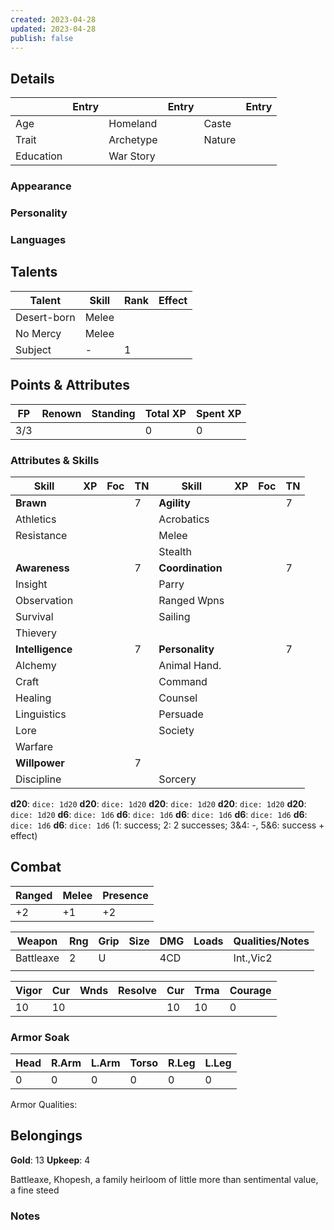 ```yaml
---
created: 2023-04-28
updated: 2023-04-28
publish: false
---
```

## Details
|           | Entry |           | Entry |        | Entry |
| --------- | ----- | --------- | ----- | ------ | ----- |
| Age       |       | Homeland  |       | Caste  |       |
| Trait     |       | Archetype |       | Nature |       |
| Education |       | War Story |       |        |       |

### Appearance

### Personality

### Languages

## Talents
| Talent      | Skill | Rank | Effect |
| ----------- | ----- | ---- | ------ |
| Desert-born | Melee |      |        |
| No Mercy    | Melee |      |        |
| Subject     | -     | 1    |        |

## Points & Attributes

| FP  | Renown | Standing | Total XP | Spent XP |
| --- | ------ | -------- | -------- | -------- |
| 3/3 |        |          | 0        | 0        |

### Attributes & Skills

| Skill            | XP  | Foc | TN  | Skill            | XP  | Foc | TN  |
| ---------------- | --- | --- | --- | ---------------- | --- | --- | --- |
| **Brawn**        |     |     | 7   | **Agility**      |     |     | 7   |
| Athletics        |     |     |     | Acrobatics       |     |     |     |
| Resistance       |     |     |     | Melee            |     |     |     |
|                  |     |     |     | Stealth          |     |     |     |
| **Awareness**    |     |     | 7   | **Coordination** |     |     | 7   |
| Insight          |     |     |     | Parry            |     |     |     |
| Observation      |     |     |     | Ranged Wpns      |     |     |     |
| Survival         |     |     |     | Sailing          |     |     |     |
| Thievery         |     |     |     |                  |     |     |     |
| **Intelligence** |     |     | 7   | **Personality**  |     |     | 7   |
| Alchemy          |     |     |     | Animal Hand.     |     |     |     |
| Craft            |     |     |     | Command          |     |     |     |
| Healing          |     |     |     | Counsel          |     |     |     |
| Linguistics      |     |     |     | Persuade         |     |     |     |
| Lore             |     |     |     | Society          |     |     |     |
| Warfare          |     |     |     |                  |     |     |     |
| **Willpower**    |     |     | 7   |                  |     |     |     |
| Discipline       |     |     |     | Sorcery          |     |     |     |

**d20**: `dice: 1d20` **d20**: `dice: 1d20` **d20**: `dice: 1d20` **d20**: `dice: 1d20` **d20**: `dice: 1d20`
**d6**: `dice: 1d6` **d6**: `dice: 1d6` **d6**: `dice: 1d6` **d6**: `dice: 1d6` **d6**: `dice: 1d6` **d6**: `dice: 1d6`
(1: success; 2: 2 successes; 3&4: -, 5&6: success + effect)

## Combat

| Ranged | Melee | Presence |
| ------ | ----- | -------- |
| +2     | +1    | +2       |

| Weapon    | Rng | Grip | Size | DMG | Loads | Qualities/Notes |
| --------- | --- | ---- | ---- | --- | ----- | --------------- |
| Battleaxe | 2   | U    |      | 4CD |       | Int.,Vic2       |
|           |     |      |      |     |       |                 |

| Vigor | Cur | Wnds | Resolve | Cur | Trma | Courage |
| ----- | --- | ---- | ------- | --- | ---- | ------- |
| 10    | 10  |      |         | 10  | 10   | 0       |

### Armor Soak
| Head | R.Arm | L.Arm | Torso | R.Leg | L.Leg |
| ---- | ----- | ----- | ----- | ----- | ----- |
| 0    | 0     | 0     | 0     | 0     | 0     |
Armor Qualities: 


## Belongings

**Gold**: 13
**Upkeep**: 4

Battleaxe, Khopesh, a family heirloom of little more than sentimental value, a fine steed

### Notes


